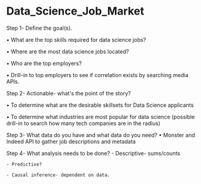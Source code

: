 # Data_Science_Job_Market

Step 1- Define the goal(s).

• What are the top skills required for data science jobs?

• Where are the most data science jobs located?

• Who are the top employers?

• Drill-in to top employers to see if correlation exists by searching media APIs. 


Step 2- Actionable- what's the point of the story?

• To determine what are the desirable skillsets for Data Science applicants

• To determine what industries are most popular for data science (possible drill-in to search how many tech companies are in the radius)


Step 3- What data do you have and what data do you need?
• Monster and Indeed API to gather job descriptions and metadata


Step 4- What analysis needs to be done?
    - Descriptive- sums/counts
    
    - Predictive?
    
    - Causal inference- dependent on data.
